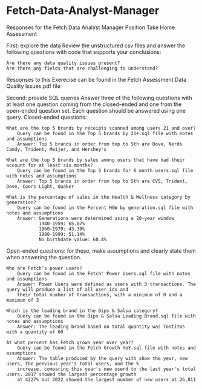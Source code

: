 # Fetch-Data-Analyst-Manager
Responses for the Fetch Data Analyst Manager Position Take Home Assessment

First: explore the data
Review the unstructured csv files and answer the following questions with code that supports your conclusions:

    Are there any data quality issues present?
    Are there any fields that are challenging to understand?

Responses to this Exerecise can be found in the Fetch Assessment Data Quality Issues.pdf file


Second: provide SQL queries
Answer three of the following questions with at least one question coming from the closed-ended and one from the open-ended question set. Each question should be answered using one query.
Closed-ended questions:

    What are the top 5 brands by receipts scanned among users 21 and over?
        Query can be found in the Top 5 brands by 21+.sql file with notes and assumptions
        Answer: Top 5 brands in order from top to 5th are Dove, Nerds Candy, Trident, Meijer, and Hershey's
        
    What are the top 5 brands by sales among users that have had their account for at least six months?
        Query can be found in the Top 5 brands for 6 month users.sql file with notes and assumptions
        Answer: Top 5 brands in order from top to 5th are CVS, Trident, Dove, Coors Light, Quaker
        
    What is the percentage of sales in the Health & Wellness category by generation?
        Query can be found in the Percent H&W by generation.sql file with notes and assumptions
        Answer: Generations were determined using a 20-year window 
                1940-1959: 65.07%
                1960-1979: 43.39%
                1980-1999: 51.14%
                No birthdate value: 60.4%


Open-ended questions: for these, make assumptions and clearly state them when answering the question.

    Who are Fetch’s power users?
        Query can be found in the Fetch' Power Users.sql file with notes and assumptions
        Answer: Power Users were defined as users with 3 transactions. The query will produce a list of all user_ids and
        their total number of transactions, with a minimum of 0 and a maximum of 3
        
    Which is the leading brand in the Dips & Salsa category?
        Query can be found in the Dips & Salsa Leading Brand.sql file with notes and assumptions
        Answer: The leading brand based on total quantity was Tostitos with a quantity of 60
        
    At what percent has Fetch grown year over year?
        Query can be found in the Fetch Growth YoY.sql file with notes and assumptions
        Answer: The table produced by the query with show the year, new users, the previous year's total users, and the %
        increase, comparing this year's new userd to the last year's total users. 2017 showed the largest percentage growth
        at 4227% but 2022 showed the largest number of new users at 26,811
